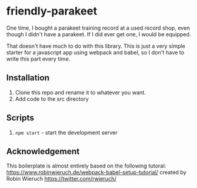 # friendly-parakeet

One time, I bought a parakeet training record at a used record shop,
even though I didn't have a parakeet.  If I did ever get one, I would
be equipped.

That doesn't have much to do with this library.  This is just a very
simple starter for a javascript app using webpack and babel, so I
don't have to write this part every time.

## Installation
1. Clone this repo and rename it to whatever you want.
1. Add code to the src directory

## Scripts
1. `npm start` - start the development server

## Acknowledgement
This boilerplate is almost entirely based on the following tutoral:
https://www.robinwieruch.de/webpack-babel-setup-tutorial/
created by Robin Wieruch https://twitter.com/rwieruch/
